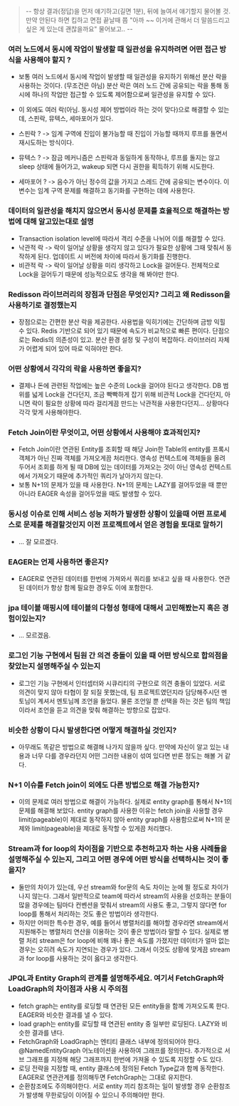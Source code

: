 >-- 항상 결과(정답)을 먼저 얘기하고(길면 1분), 뒤에 늘여서 얘기할지 물어볼 것. 만약 안된다 하면 킵하고 면접 끝날때 쯤
"아까 ~~ 이거에 관해서 더 말씀드리고 싶은 게 있는데 괜찮을까요" 물어보고.. --

### 여러 노드에서 동시에 작업이 발생할 때 일관성을 유지하려면 어떤 접근 방식을 사용해야 할지 ?
- 보통 여러 노드에서 동시에 작업이 발생할 때 일관성을 유지하기 위해선 분산 락을 사용하는 것이다. (무조건은 아님)
  분산 락은 여러 노드 간에 공유되는 락을 통해 동시에 하나의 작업만 접근할 수 있도록 제어함으로써 일관성을 유지할 수 있다.

- 이 외에도 여러 락(아님. 동시성 제어 방법이라 하는 것이 맞다)으로 해결할 수 있는데, 스핀락, 뮤텍스, 세마포어가 있다.

- 스핀락 ? -> 임계 구역에 진입이 불가능할 때 진입이 가능할 때까지 루프를 돌면서 재시도하는 방식이다.
- 뮤텍스 ? -> 잠금 메커니즘은 스핀락과 동일하게 동작하나, 루프를 돌지는 않고 sleep 상태에 들어가고, wakeup 되면 다시 권한을 획득하기 위해 시도한다.
- 세마포어 ? -> 음수가 아닌 정수의 값을 가지고 스레드 간에 공유되는 변수이다. 이 변수는 임계 구역 문제를 해결하고 동기화를 구현하는 데에 사용한다.
### 데이터의 일관성을 해치지 않으면서 동시성 문제를 효율적으로 해결하는 방법에 대해 알고있는대로 설명
- Transaction isolation level에 따라서 격리 수준을 나뉘어 이를 해결할 수 있다.
- 낙관적 락 -> 락이 일어날 상황을 생각지 않고 있다가 필요한 상황에 그때 맞춰서 동작하게 된다. 업데이트 시 버전에 차이에 따라서 동기화를 진행한다.
- 비관적 락 ->  락이 일어날 상황을 미리 생각하고 Lock을 걸어둔다. 전체적으로 Lock을 걸어두기 때문에 성능적으로도 생각을 해 봐야만 한다.
### Redisson 라이브러리의 장점과 단점은 무엇인지? 그리고 왜 Redisson을 사용하기로 결정했는지
- 장점으로는 간편한 분산 락을 제공한다. 사용법을 익히기에는 간단하며 금방 익힐 수 있다. Redis 기반으로 되어 있기 때문에 속도가
  비교적으로 빠른 편이다. 단점으로는 Redis의 의존성이 있고. 분산 환경 설정 및 구성이 복잡하다. 라이브러리 자체가 어렵게 되어 있어 따로 익혀야만 한다.
###  어떤 상황에서 각각의 락을 사용하면 좋을지?
- 결제나 돈에 관련된 작업에는 높은 수준의 Lock을 걸어야 된다고 생각한다. DB 범위를 넓게 Lock을 건다던지, 조금 빡빡하게 잡기 위해
  비관적 Lock을 건다던지, 아니면 락이 필요한 상황에 따라 걸리게끔 만드는 낙관적을  사용한다던지... 상황마다 각각 맞게 사용해야한다.
### Fetch Join이란 무엇이고, 어떤 상황에서 사용해야 효과적인지?
- Fetch Join이란 연관된 Entity를 조회할 때 해당 Join한 Table의 entity를 프록시 객체가 아닌 진짜 객체를 가져오게끔 처리한다.
  영속성 컨텍스트에 객체들을 올려 두어서 조회를 하게 될 때 DB에 있는 데이터를 가져오는 것이 아닌 영속성 컨텍스트에서 가져오기 때문에 추가적인 쿼리가 날아가지 않는다.
- 보통 N+1의 문제가 있을 때 사용한다. N+1의 문제는 LAZY를 걸어두었을 때 뿐만 아니라 EAGER 속성을 걸어두었을 때도 발생할 수 있다.
### 동시성 이슈로 인해 서비스 성능 저하가 발생한 상황이 있을때 어떤 프로세스로 문제를 해결할것인지 이전 프로젝트에서 얻은 경험을 토대로 말하기
- ... 잘 모르겠다.
### EAGER는 언제 사용하면 좋은지?
- EAGER로 연관된 데이터를 한번에 가져와서 쿼리를 보내고 싶을 때 사용한다. 연관된 데이터가 항상 함께 필요한 경우도 이에 포함한다.
### jpa 테이블 매핑시에 테이블의 다형성 형태에 대해서 고민해봤는지 혹은 경험이있는지?
- ... 모르겠음.
### 로그인 기능 구현에서 팀원 간 의견 충돌이 있을 때 어떤 방식으로 합의점을 찾았는지 설명해주실 수 있는지
- 로그인 기능 구현에서 인터셉터와 시큐리티의 구현으로 의견 충돌이 있었다. 서로 의견이 맞지 않아 타협이 잘 되질 못했는데,
  팀 프로젝트였던지라 담당해주시던 멘토님이 계셔서 멘토님께 조언을 들었다. 물론 조언일 뿐 선택을 하는 것은 팀의 책임이라서
  조언을 듣고 의견을 맞춰 해결하는 방향으로 잡았다.
### 비슷한 상황이 다시 발생한다면 어떻게 해결하실 것인지?
- 아무래도 똑같은 방법으로 해결해 나가지 않을까 싶다. 만약에 자신이 알고 있는 내용과 너무 다를 경우라던지 어떤 그러한
  내용이 섞여 있다면 반론 정도는 해볼 거 같다.
### N+1 이슈를 Fetch join이 외에도 다른 방법으로 해결 가능한지?
- 이의 문제로 여러 방법으로 해결이 가능하다. 실제로 entity graph를 통해서 N+1의 문제를 해결해 보았다. entity graph를 사용한 이유는
  fetch join을 사용할 경우 limit(pageable)이 제대로 동작하지 않아 entity graph를 사용함으로써 N+1의 문제와 limit(pageable)을 제대로 동작할 수 있게끔 처리했다.
### Stream과 for loop의 차이점을 기반으로 추천하고자 하는 사용 사례들을 설명해주실 수 있는지, 그리고 어떤 경우에 어떤 방식을 선택하시는 것이 좋을지?
- 둘만의 차이가 있는데, 우선 stream와 for문의 속도 차이는 눈에 띌 정도로 차이가 나지 않는다. 그래서 일반적으로 team에 따라서 stream의 사용을 선호하는 분들이
  많을 경우에는 팀마다 컨벤션을 맞춰서 stream의 사용도 좋고, 그렇지 않다면 for loop를 통해서 처리하는 것도 좋은 방법이라 생각한다.
- 하지만 어떠한 특수한 경우, 예를 들어서 병렬처리를 해야할 경우라면 stream에서 지원해주는 병렬처리 연산을 이용하는 것이 좋은 방법이라 말할 수 있다.
  실제로 병렬 처리 stream은 for loop에 비해 꽤나 좋은 속도를 가졌지만 데이터가 얼마 없는 경우는 오히려 속도가 지연되는 경우가 있다. 그래서 이것도
  상황에 맞게끔 stream과 for loop를 사용하는 것이 옳다고 생각한다.
### JPQL과 Entity Graph의 관계를 설명해주세요. 여기서 FetchGraph와 LoadGraph의 차이점과 사용 시 주의점
- fetch graph는 entity를 로딩할 때 연관된 모든 entity들을 함께 가져오도록 한다. EAGER와 비슷한 결과를 낼 수 있다.
- load graph는 entity를 로딩할 때 연관된 entity 중 일부만 로딩된다. LAZY와 비슷한 결과를 낸다.
- FetchGraph와 LoadGraph는 엔티티 클래스 내부에 정의되어야 한다. @NamedEntityGraph 어노테이션을 사용하여 그래프를 정의한다.
  추가적으로 서브 그래프를 지정해 해당 그래프까지 한번에 가져올 수 있도록 지정할 수도 있다.
- 로딩 전략을 지정할 때, entity 클래스에 정의된 Fetch Type값과 함께 동작한다. EAGER로 연관관계를 정의해두면 FetchGraph는 그대로 유지한다.
- 순환참조에도 주의해야한다. 서로 entity 끼리 참조하는 일이 발생할 경우 순환참조가 발생해 무한로딩이 이어질 수 있으니 주의해야만 한다.
